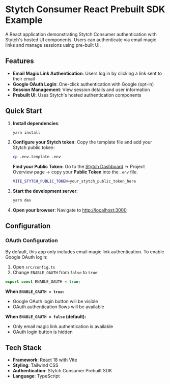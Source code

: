 # Stytch Consumer React Prebuilt SDK Example

A React application demonstrating Stytch Consumer authentication with Stytch's hosted UI components. Users can authenticate via email magic links and manage sessions using pre-built UI.

## Features

- **Email Magic Link Authentication**: Users log in by clicking a link sent to their email
- **Google OAuth Login**: One-click authentication with Google (opt-in)
- **Session Management**: View session details and user information
- **Prebuilt UI**: Uses Stytch's hosted authentication components

## Quick Start

1. **Install dependencies**:

   ```bash
   yarn install
   ```

2. **Configure your Stytch token**:
   Copy the template file and add your Stytch public token:

   ```bash
   cp .env.template .env
   ```

   **Find your Public Token:** Go to the [Stytch Dashboard](https://stytch.com/dashboard) → Project Overview page → copy your **Public Token** into the `.env` file.

   ```bash
   VITE_STYTCH_PUBLIC_TOKEN=your_stytch_public_token_here
   ```

3. **Start the development server**:

   ```bash
   yarn dev
   ```

4. **Open your browser**:
   Navigate to [http://localhost:3000](http://localhost:3000)

## Configuration

### OAuth Configuration

By default, this app only includes email magic link authentication. To enable Google OAuth login:

1. Open `src/config.ts`
2. Change `ENABLE_OAUTH` from `false` to `true`:

```typescript
export const ENABLE_OAUTH = true;
```

**When `ENABLE_OAUTH = true`:**

- Google OAuth login button will be visible
- OAuth authentication flows will be available

**When `ENABLE_OAUTH = false` (default):**

- Only email magic link authentication is available
- OAuth login button is hidden

## Tech Stack

- **Framework**: React 18 with Vite
- **Styling**: Tailwind CSS
- **Authentication**: Stytch Consumer Prebuilt SDK
- **Language**: TypeScript
